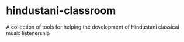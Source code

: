# hindustani-classroom
A collection of tools for helping the development of Hindustani classical music listenership 

